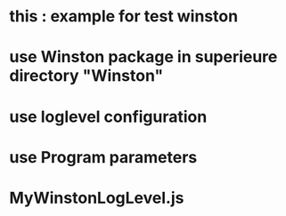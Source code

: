 # this : example for test winston
#        use Winston package in superieure directory "Winston"
#        use loglevel configuration
#        use Program parameters
# MyWinstonLogLevel.js

